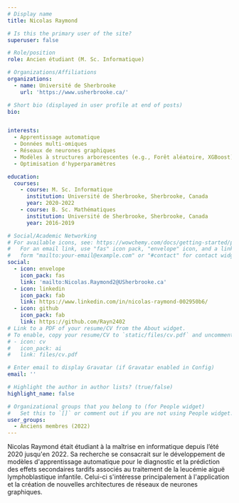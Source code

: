 ```yaml
---
# Display name
title: Nicolas Raymond

# Is this the primary user of the site?
superuser: false

# Role/position
role: Ancien étudiant (M. Sc. Informatique)

# Organizations/Affiliations
organizations:
  - name: Université de Sherbrooke
    url: 'https://www.usherbrooke.ca/'

# Short bio (displayed in user profile at end of posts)
bio: 


interests:
  - Apprentissage automatique
  - Données multi-omiques
  - Réseaux de neurones graphiques
  - Modèles à structures arborescentes (e.g., Forêt aléatoire, XGBoost)
  - Optimisation d'hyperparamètres

education:
  courses:
    - course: M. Sc. Informatique
      institution: Université de Sherbrooke, Sherbrooke, Canada
      year: 2020-2022
    - course: B. Sc. Mathématiques
      institution: Université de Sherbrooke, Sherbrooke, Canada
      year: 2016-2019

# Social/Academic Networking
# For available icons, see: https://wowchemy.com/docs/getting-started/page-builder/#icons
#   For an email link, use "fas" icon pack, "envelope" icon, and a link in the
#   form "mailto:your-email@example.com" or "#contact" for contact widget.
social:
  - icon: envelope
    icon_pack: fas
    link: 'mailto:Nicolas.Raymond2@USherbrooke.ca'
  - icon: linkedin
    icon_pack: fab
    link: https://www.linkedin.com/in/nicolas-raymond-002950b6/
  - icon: github
    icon_pack: fab
    link: https://github.com/Rayn2402
# Link to a PDF of your resume/CV from the About widget.
# To enable, copy your resume/CV to `static/files/cv.pdf` and uncomment the lines below.
# - icon: cv
#   icon_pack: ai
#   link: files/cv.pdf

# Enter email to display Gravatar (if Gravatar enabled in Config)
email: ''

# Highlight the author in author lists? (true/false)
highlight_name: false

# Organizational groups that you belong to (for People widget)
#   Set this to `[]` or comment out if you are not using People widget.
user_groups:
  - Anciens membres (2022)
---
```


Nicolas Raymond était étudiant à la maîtrise en informatique depuis l’été 2020 jusqu'en 2022. 
Sa recherche se consacrait sur le développement de modèles d'apprentissage automatique pour le diagnostic 
et la prédiction des effets secondaires tardifs associés au traitement de la leucémie aiguë 
lymphoblastique infantile. Celui-ci s'intéresse principalement à l'application et la création de 
nouvelles architectures de réseaux de neurones graphiques.
